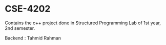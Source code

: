 # CSE-4202
Contains the c++ project done in Structured Programming Lab of 1st year, 2nd semester.
 
  Backend : Tahmid Rahman

